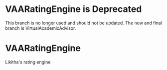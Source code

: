 # VAARatingEngine is Deprecated
This branch is no longer used and should not be updated. The new and final branch is VirtualAcademicAdvisor.

# VAARatingEngine
Likitha's rating engine
